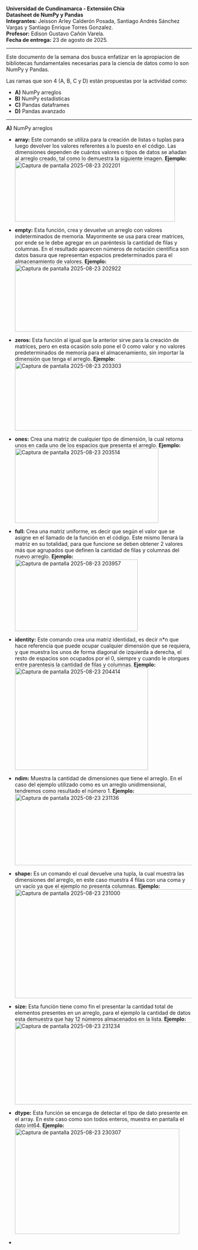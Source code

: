 **Universidad de Cundinamarca - Extensión Chía**  <br>
**Datasheet de NumPy y Pandas**  <br>
**Integrantes:** Jeisson Arley Calderón Posada, Santiago Andrés Sánchez Vargas y Santiago Enrique Torres Gonzalez.  <br>
**Profesor:** Edison Gustavo Cañón Varela.  <br>
**Fecha de entrega:** 23 de agosto de 2025.  

---  

Este documento de la semana dos busca enfatizar en la apropiacion de bibliotecas fundamentales necesarias para 
la ciencia de datos como lo son NumPy y Pandas.

Las ramas que son 4 (A, B, C y D) están propuestas por la actividad como:  
- **A)** NumPy arreglos
- **B)** NumPy estadisticas  
- **C)** Pandas dataframes  
- **D)** Pandas avanzado

---  
**A)** NumPy arreglos
- **array:** Este comando se utiliza para la creación de listas o tuplas para luego devolver los valores referentes a lo puesto en el código. Las dimensiones dependen de cuántos valores o tipos de datos se añadan al arreglo creado, tal como lo demuestra la siguiente imagen.
  **Ejemplo:**
  <img width="434" height="163" alt="Captura de pantalla 2025-08-23 202201" src="https://github.com/user-attachments/assets/9b3e6f60-2be7-40ce-b087-eac2529a7a5f" />

- **empty:** Esta función, crea y devuelve un arreglo con valores indeterminados de memoria. Mayormente se usa para crear matrices, por ende se le debe agregar en un paréntesis la cantidad de filas y columnas. En el resultado aparecen números de notación científica son datos basura que representan espacios predeterminados para el almacenamiento de valores.
  **Ejemplo:**
  <img width="763" height="182" alt="Captura de pantalla 2025-08-23 202922" src="https://github.com/user-attachments/assets/f5bdbc10-6adb-4c8c-988b-52dcce059c5f" />
  

- **zeros:** Esta función al igual que la anterior sirve para la creación de matrices, pero en esta ocasión solo pone el 0 como valor y no valores predeterminados de memoria para el almacenamiento, sin importar la dimensión que tenga el arreglo.
  **Ejemplo:**
  <img width="496" height="186" alt="Captura de pantalla 2025-08-23 203303" src="https://github.com/user-attachments/assets/61c9e3d8-6144-4cdf-b8c2-4fded7d48ec0" />

- **ones:** Crea una matriz de cualquier tipo de dimensión, la cual retorna unos en cada uno de los espacios que presenta el arreglo.
  **Ejemplo:**
  <img width="389" height="202" alt="Captura de pantalla 2025-08-23 203514" src="https://github.com/user-attachments/assets/287579e3-c65b-4bfb-a9f2-b7714d6d1dab" />

- **full:** Crea una matriz uniforme, es decir que según el valor que se asigne en el llamado de la función en el código. Este mismo llenará la matriz en su totalidad, para que funcione se deben obtener 2 valores más que agrupados que definen la cantidad de filas y columnas del nuevo arreglo.
  **Ejemplo:**
  <img width="333" height="194" alt="Captura de pantalla 2025-08-23 203957" src="https://github.com/user-attachments/assets/400799bb-5343-41a5-b010-dcd3548f1035" />

- **identity:** Este comando crea una matriz identidad, es decir n*n que hace referencia que puede ocupar cualquier dimensión que se requiera, y que muestra los unos de forma diagonal de izquierda a derecha, el resto de espacios son ocupados por el 0, siempre y cuando le otorgues entre parentesis la cantidad de filas y columnas.
  **Ejemplo:**
  <img width="361" height="277" alt="Captura de pantalla 2025-08-23 204414" src="https://github.com/user-attachments/assets/3f1b4546-0525-4054-8fb5-e15764acf16d" />

- **ndim:** Muestra la cantidad de dimensiones que tiene el arreglo. En el caso del ejemplo utilizado como es un arreglo unidimensional, tendremos como resultado el número 1.
  **Ejemplo:**
  <img width="715" height="193" alt="Captura de pantalla 2025-08-23 231136" src="https://github.com/user-attachments/assets/6a3936be-1a62-43d8-b252-4b83c461a44b" />

- **shape:** Es un comando el cual devuelve una tupla, la cual muestra las dimensiones del arreglo, en este caso muestra 4 filas con una coma y un vacío ya que el ejemplo no presenta columnas.
  **Ejemplo:**
  <img width="645" height="295" alt="Captura de pantalla 2025-08-23 231000" src="https://github.com/user-attachments/assets/eb69073a-ef4e-4619-b090-6b57d7d0737d" />

- **size:** Esta función tiene como fin el presentar la cantidad total de elementos presentes en un arreglo, para el ejemplo la cantidad de datos esta demuestra que hay 12 números almacenados en la lista.
 **Ejemplo:**
  <img width="698" height="223" alt="Captura de pantalla 2025-08-23 231234" src="https://github.com/user-attachments/assets/6c82092f-bdd8-4767-9f35-3343f579bd5c" />

- **dtype:** Esta función se encarga de detectar el tipo de dato presente en el array. En este caso como son todos enteros, muestra en pantalla el dato int64.
**Ejemplo:**
  <img width="446" height="286" alt="Captura de pantalla 2025-08-23 230307" src="https://github.com/user-attachments/assets/844ec64e-4e02-4e7b-9546-030783821961" />

- 


